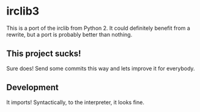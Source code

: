 # irclib3

This is a port of the irclib from Python 2. It could definitely benefit from a rewrite, but a port is probably better than nothing.

## This project sucks!

Sure does! Send some commits this way and lets improve it for everybody.

## Development

It imports! Syntactically, to the interpreter, it looks fine.
